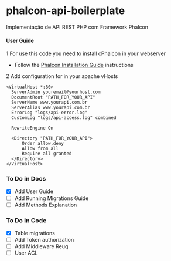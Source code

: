 # phalcon-api-boilerplate
Implementação de API REST PHP com Framework Phalcon

#### User Guide

1 For use this code you need to install cPhalcon in your webserver
  * Follow the [Phalcon Installation Guide](https://github.com/phalcon/cphalcon) instructions
  
2 Add configuration for in your apache vHosts
``` 
<VirtualHost *:80>
  ServerAdmin youremail@yourhost.com
  DocumentRoot "PATH_FOR_YOUR_API"
  ServerName www.yourapi.com.br
  ServerAlias www.yourapi.com.br
  ErrorLog "logs/api-error.log"
  CustomLog "logs/api-access.log" combined

  RewriteEngine On

  <Directory "PATH_FOR_YOUR_API">
      Order allow,deny
      Allow from all
      Require all granted
  </Directory>
</VirtualHost>
```

### To Do in Docs

- [x] Add User Guide
- [ ] Add Running Migrations Guide
- [ ] Add Methods Explanation

### To Do in Code
- [x] Table migrations
- [ ] Add Token authorization
- [ ] Add Middleware Reuq
- [ ] User ACL
